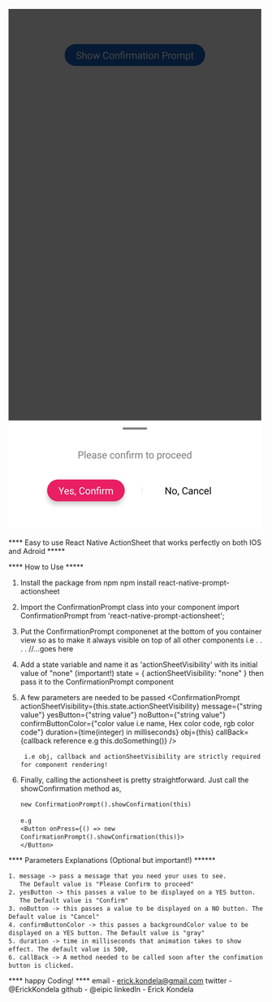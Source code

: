![alt text](https://github.com/eipic/react-native-confirmation-prompt/blob/master/preview.jpg)

**** Easy to use React Native ActionSheet that works perfectly on both IOS and Adroid *****

**** How to Use *****
1. Install the package from npm 
   npm install react-native-prompt-actionsheet

2. Import the ConfirmationPrompt class into your component
   import ConfirmationPrompt from 'react-native-prompt-actionsheet';

3. Put the ConfirmationPrompt componenet at the bottom of you container view so as      to make it always visible on top of all other components 
   i.e 
   <View>
        <View></View>
        <View></View>
        <View></View>
        .
        .
        .
        .
        <ConfirmationPrompt/> //...goes here
   </View>

4. Add a state variable and name it as 'actionSheetVisibility' with its initial value of "none" (important!)
      state = {
          actionSheetVisibility: "none" 
      }
      then pass it to the ConfirmationPrompt component
      
      <ConfirmationPrompt actionSheetVisibility={this.state.actionSheetVisibility}>

5. A few parameters are needed to be passed 
        <ConfirmationPrompt 
            actionSheetVisibility={this.state.actionSheetVisibility} 
            message={"string value"}
            yesButton={"string value"}
            noButton={"string value"}
            confirmButtonColor={"color value i.e name, Hex color code, rgb color code"}
            duration={time(integer) in milliseconds}
            obj={this}
            callBack={callback reference e.g this.doSomething()}
            />
        
        i.e obj, callback and actionSheetVisibility are strictly required for component rendering!
    
6. Finally, calling the actionsheet is pretty straightforward. Just call the showConfirmation method as, 
       
       new ConfirmationPrompt().showConfirmation(this)

       e.g 
       <Button onPress={() => new ConfirmationPrompt().showConfirmation(this)}>
       </Button>

**** Parameters Explanations (Optional but important!) ******

    1. message -> pass a message that you need your uses to see. 
       The Default value is "Please Confirm to proceed"
    2. yesButton -> this passes a value to be displayed on a YES button. 
       The Default value is "Confirm"
    3. noButton -> this passes a value to be displayed on a NO button. The Default value is "Cancel"
    4. confirmButtonColor -> this passes a backgroundColor value to be displayed on a YES button. The Default value is "gray"
    5. duration -> time in milliseconds that animation takes to show effect. The default value is 500,
    6. callBack -> A method needed to be called soon after the confimation button is clicked.


**** happy Coding! **** 
email - erick.kondela@gmail.com
twitter - @ErickKondela
github - @eipic
linkedIn - Erick Kondela
